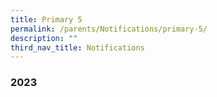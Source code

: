 ```yaml
---
title: Primary 5
permalink: /parents/Notifications/primary-5/
description: ""
third_nav_title: Notifications
---
```

### **2023**